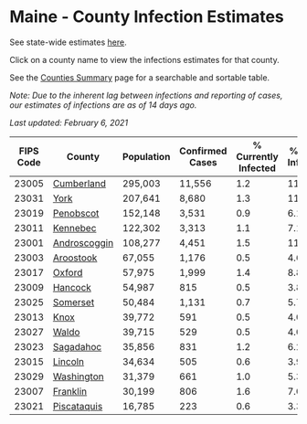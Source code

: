 # Maine - County Infection Estimates

See state-wide estimates [here](/infections/us-me).

Click on a county name to view the infections estimates for that county.

See the [Counties Summary](/infections/summary-counties) page for a searchable and sortable table.

*Note: Due to the inherent lag between infections and reporting of cases, our estimates of infections are as of 14 days ago.*

*Last updated: February 6, 2021*

|   FIPS Code |                       County |   Population |   Confirmed Cases |   % Currently Infected |   % Total Infected |
|-------------|------------------------------|--------------|-------------------|------------------------|--------------------|
|       23005 |     [Cumberland](cumberland) |      295,003 |            11,556 |                    1.2 |               11.5 |
|       23031 |                 [York](york) |      207,641 |             8,680 |                    1.3 |               11.4 |
|       23019 |       [Penobscot](penobscot) |      152,148 |             3,531 |                    0.9 |                6.1 |
|       23011 |         [Kennebec](kennebec) |      122,302 |             3,313 |                    1.1 |                7.1 |
|       23001 | [Androscoggin](androscoggin) |      108,277 |             4,451 |                    1.5 |               11.2 |
|       23003 |       [Aroostook](aroostook) |       67,055 |             1,176 |                    0.5 |                4.6 |
|       23017 |             [Oxford](oxford) |       57,975 |             1,999 |                    1.4 |                8.8 |
|       23009 |           [Hancock](hancock) |       54,987 |               815 |                    0.5 |                3.8 |
|       23025 |         [Somerset](somerset) |       50,484 |             1,131 |                    0.7 |                5.7 |
|       23013 |                 [Knox](knox) |       39,772 |               591 |                    0.5 |                4.0 |
|       23027 |               [Waldo](waldo) |       39,715 |               529 |                    0.5 |                4.0 |
|       23023 |       [Sagadahoc](sagadahoc) |       35,856 |               831 |                    1.2 |                6.2 |
|       23015 |           [Lincoln](lincoln) |       34,634 |               505 |                    0.6 |                3.9 |
|       23029 |     [Washington](washington) |       31,379 |               661 |                    1.0 |                5.3 |
|       23007 |         [Franklin](franklin) |       30,199 |               806 |                    1.6 |                7.0 |
|       23021 |   [Piscataquis](piscataquis) |       16,785 |               223 |                    0.6 |                3.3 |